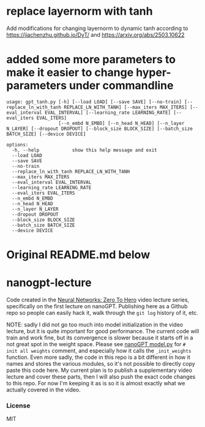 # replace layernorm with tanh
Add modifications for changing layernorm to dynamic tanh according to https://jiachenzhu.github.io/DyT/ and https://arxiv.org/abs/2503.10622

# added some more parameters to make it easier to change hyper-parameters under commandline
```
usage: gpt_tanh.py [-h] [--load LOAD] [--save SAVE] [--no-train] [--replace_ln_with_tanh REPLACE_LN_WITH_TANH] [--max_iters MAX_ITERS] [--eval_interval EVAL_INTERVAL] [--learning_rate LEARNING_RATE] [--eval_iters EVAL_ITERS]
                   [--n_embd N_EMBD] [--n_head N_HEAD] [--n_layer N_LAYER] [--dropout DROPOUT] [--block_size BLOCK_SIZE] [--batch_size BATCH_SIZE] [--device DEVICE]

options:
  -h, --help            show this help message and exit
  --load LOAD
  --save SAVE
  --no-train
  --replace_ln_with_tanh REPLACE_LN_WITH_TANH
  --max_iters MAX_ITERS
  --eval_interval EVAL_INTERVAL
  --learning_rate LEARNING_RATE
  --eval_iters EVAL_ITERS
  --n_embd N_EMBD
  --n_head N_HEAD
  --n_layer N_LAYER
  --dropout DROPOUT
  --block_size BLOCK_SIZE
  --batch_size BATCH_SIZE
  --device DEVICE
```

# Original README.md below

# nanogpt-lecture

Code created in the [Neural Networks: Zero To Hero](https://karpathy.ai/zero-to-hero.html) video lecture series, specifically on the first lecture on nanoGPT. Publishing here as a Github repo so people can easily hack it, walk through the `git log` history of it, etc.

NOTE: sadly I did not go too much into model initialization in the video lecture, but it is quite important for good performance. The current code will train and work fine, but its convergence is slower because it starts off in a not great spot in the weight space. Please see [nanoGPT model.py](https://github.com/karpathy/nanoGPT/blob/master/model.py) for `# init all weights` comment, and especially how it calls the `_init_weights` function. Even more sadly, the code in this repo is a bit different in how it names and stores the various modules, so it's not possible to directly copy paste this code here. My current plan is to publish a supplementary video lecture and cover these parts, then I will also push the exact code changes to this repo. For now I'm keeping it as is so it is almost exactly what we actually covered in the video.

### License

MIT
